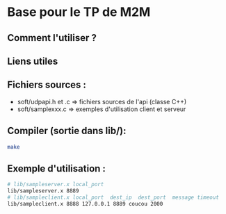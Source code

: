 # Base pour le TP de M2M



## Comment l'utiliser ?


## Liens utiles


## Fichiers sources :
* soft/udpapi.h et .c => fichiers sources de l'api (classe C++)
* soft/samplexxx.c => exemples d'utilisation client et serveur

## Compiler (sortie dans lib/):
```bash
make
```

## Exemple d'utilisation :
```bash
# lib/sampleserver.x local_port
lib/sampleserver.x 8889
# lib/sampleclient.x local_port  dest_ip  dest_port  message timeout
lib/sampleclient.x 8888 127.0.0.1 8889 coucou 2000
```